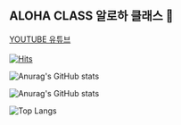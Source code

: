 ## ALOHA CLASS 알로하 클래스 🌴

<a href="https://www.youtube.com/@alohaclass8075" target="_blank">YOUTUBE 유튜브</a>
<br><br>
[![Hits](https://hits.seeyoufarm.com/api/count/incr/badge.svg?url=https%3A%2F%2Fgithub.com%2FALOHA-CLASS&count_bg=%23252090&title_bg=%23FF0000&icon=youtubetv.svg&icon_color=%23E7E7E7&title=ALOLA-CLASS&edge_flat=false)](https://hits.seeyoufarm.com)


<!--
![Anurag's GitHub stats](https://github-readme-stats.vercel.app/api?username=wwwalohacampus&theme=default&show_icons=true)

-->

![Anurag's GitHub stats](https://github-readme-stats-git-masterorgs-github-readme-stats-team.vercel.app/api?username=wwwalohacampus&include_orgs=true&count_private=true&show_icons=true&theme=nightowl&locale=kr)

![Anurag's GitHub stats](https://github-readme-stats-git-masterorgs-github-readme-stats-team.vercel.app/api?username=wwwalohacampus&include_orgs=true&count_private=true&show_icons=true&theme=nightowl&locale=en)


![Top Langs](https://github-readme-stats.vercel.app/api/top-langs/?username=wwwalohacampus&layout=compact)


<!--

**Here are some ideas to get you started:**

🙋‍♀️ A short introduction - what is your organization all about?
🌈 Contribution guidelines - how can the community get involved?
👩‍💻 Useful resources - where can the community find your docs? Is there anything else the community should know?
🍿 Fun facts - what does your team eat for breakfast?
🧙 Remember, you can do mighty things with the power of [Markdown](https://docs.github.com/github/writing-on-github/getting-started-with-writing-and-formatting-on-github/basic-writing-and-formatting-syntax)
-->
